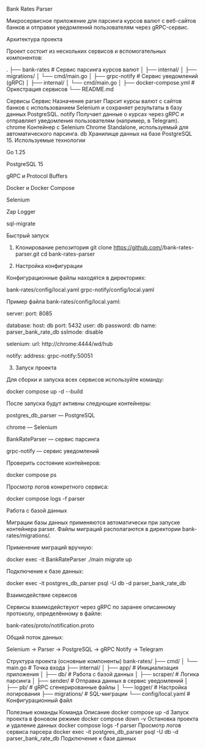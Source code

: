 Bank Rates Parser

Микросервисное приложение для парсинга курсов валют с веб-сайтов банков и отправки уведомлений пользователям через gRPC-сервис.

Архитектура проекта

Проект состоит из нескольких сервисов и вспомогательных компонентов:

.
├── bank-rates          # Сервис парсинга курсов валют
│   ├── internal/
│   ├── migrations/
│   └── cmd/main.go
│
├── grpc-notify         # Сервис уведомлений (gRPC)
│   ├── internal/
│   └── cmd/main.go
│
├── docker-compose.yml  # Оркестрация сервисов
└── README.md

Сервисы
Сервис	Назначение
parser	Парсит курсы валют с сайтов банков с использованием Selenium и сохраняет результаты в базу данных PostgreSQL.
notify	Получает данные о курсах через gRPC и отправляет уведомления пользователям (например, в Telegram).
chrome	Контейнер с Selenium Chrome Standalone, используемый для автоматического парсинга.
db	Хранилище данных на базе PostgreSQL 15.
Используемые технологии

Go 1.25

PostgreSQL 15

gRPC и Protocol Buffers

Docker и Docker Compose

Selenium

Zap Logger

sql-migrate

Быстрый запуск
1. Клонирование репозитория
git clone https://github.com/<username>/bank-rates-parser.git
cd bank-rates-parser

2. Настройка конфигурации

Конфигурационные файлы находятся в директориях:

bank-rates/config/local.yaml
grpc-notify/config/local.yaml


Пример файла bank-rates/config/local.yaml:

server:
  port: 8085

database:
  host: db
  port: 5432
  user: db
  password: db
  name: parser_bank_rate_db
  sslmode: disable

selenium:
  url: http://chrome:4444/wd/hub

notify:
  address: grpc-notify:50051

3. Запуск проекта

Для сборки и запуска всех сервисов используйте команду:

docker compose up -d --build


После запуска будут активны следующие контейнеры:

postgres_db_parser — PostgreSQL

chrome — Selenium

BankRateParser — сервис парсинга

grpc-notify — сервис уведомлений

Проверить состояние контейнеров:

docker compose ps


Просмотр логов конкретного сервиса:

docker compose logs -f parser

Работа с базой данных

Миграции базы данных применяются автоматически при запуске контейнера parser.
Файлы миграций располагаются в директории bank-rates/migrations/.

Применение миграций вручную:

docker exec -it BankRateParser ./main migrate up


Подключение к базе данных:

docker exec -it postgres_db_parser psql -U db -d parser_bank_rate_db

Взаимодействие сервисов

Сервисы взаимодействуют через gRPC по заранее описанному протоколу, определённому в файле:

bank-rates/proto/notification.proto


Общий поток данных:

Selenium → Parser → PostgreSQL → gRPC Notify → Telegram

Структура проекта (основные компоненты)
bank-rates/
├── cmd/
│   └── main.go             # Точка входа
├── internal/
│   ├── app/                # Инициализация приложения
│   ├── db/                 # Работа с базой данных
│   ├── scraper/            # Логика парсинга
│   ├── sender/             # Отправка данных в сервис уведомлений
│   ├── pb/                 # gRPC сгенерированные файлы
│   └── logger/             # Настройка логирования
├── migrations/             # SQL-миграции
└── config/local.yaml       # Конфигурационный файл

Полезные команды
Команда	Описание
docker compose up -d	Запуск проекта в фоновом режиме
docker compose down -v	Остановка проекта и удаление данных
docker compose logs -f parser	Просмотр логов сервиса парсера
docker exec -it postgres_db_parser psql -U db -d parser_bank_rate_db	Подключение к базе данных
